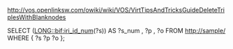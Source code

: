 http://vos.openlinksw.com/owiki/wiki/VOS/VirtTipsAndTricksGuideDeleteTriplesWithBlanknodes

  SELECT  (<LONG::bif:iri_id_num>(?s)) AS ?s_num ,
                                          ?p     ,
                                          ?o 
  FROM <http://sample/> 
  WHERE 
    { 
      ?s  ?p  ?o 
    };

